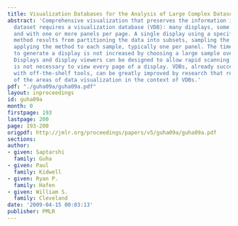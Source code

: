 ```yaml
---
title: Visualization Databases for the Analysis of Large Complex Datasets
abstract: 'Comprehensive visualization that preserves the information in a large complex
  dataset requires a visualization database (VDB): many displays, some with many pages,
  and with one or more panels per page. A single display using a specific display
  method results from partitioning the data into subsets, sampling the subsets, and
  applying the method to each sample, typically one per panel. The time of the analyst
  to generate a display is not increased by choosing a large sample over a small one.
  Displays and display viewers can be designed to allow rapid scanning. Often, it
  is not necessary to view every page of a display. VDBs, already successful just
  with off-the-shelf tools, can be greatly improved by research that rethinks all
  of the areas of data visualization in the context of VDBs.'
pdf: "./guha09a/guha09a.pdf"
layout: inproceedings
id: guha09a
month: 0
firstpage: 193
lastpage: 200
page: 193-200
origpdf: http://jmlr.org/proceedings/papers/v5/guha09a/guha09a.pdf
sections: 
author:
- given: Saptarshi
  family: Guha
- given: Paul
  family: Kidwell
- given: Ryan P.
  family: Hafen
- given: William S.
  family: Cleveland
date: '2009-04-15 00:03:13'
publisher: PMLR
---
```

